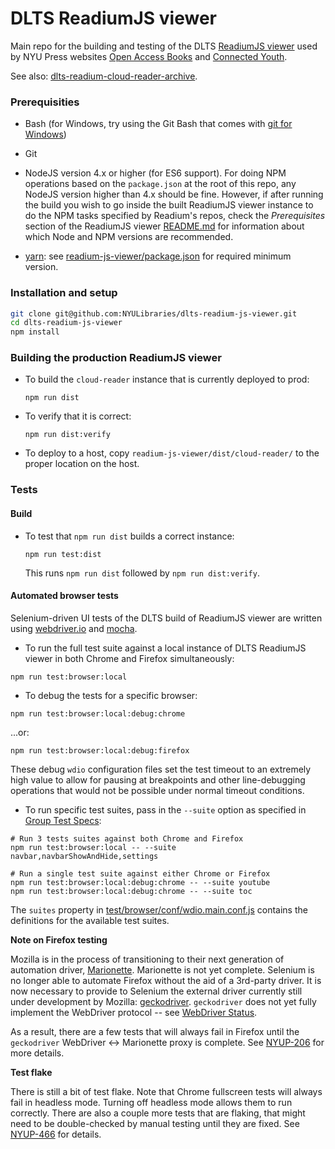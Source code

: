 # DLTS ReadiumJS viewer

Main repo for the building and testing of the DLTS [ReadiumJS viewer](https://github.com/readium/readium-js-viewer)
used by NYU Press websites [Open Access Books](https://github.com/NYULibraries/dlts-open-access-books)
and [Connected Youth](https://github.com/NYULibraries/dlts-connected-youth).

See also: [dlts-readium-cloud-reader-archive](https://github.com/NYULibraries/dlts-readium-cloud-reader-archive).

### Prerequisities

* Bash (for Windows, try using the Git Bash that comes with [git for Windows](https://git-for-windows.github.io/))
* Git
* NodeJS version 4.x or higher (for ES6 support).  For doing NPM operations based
on the `package.json` at the root of this repo, any NodeJS version higher than
4.x should be fine.  However, if after running the build you wish to go inside
the built ReadiumJS viewer instance to do the NPM tasks specified by Readium's
repos, check the *Prerequisites*  section of the ReadiumJS viewer
[README.md](https://github.com/readium/readium-js-viewer/blob/master/README.md)
for information about which Node and NPM versions are recommended.

* [yarn](https://yarnpkg.com/): see [readium-js-viewer/package.json](https://github.com/readium/readium-js-viewer/blob/master/package.json)
for required minimum version.

### Installation and setup

```bash
git clone git@github.com:NYULibraries/dlts-readium-js-viewer.git
cd dlts-readium-js-viewer
npm install
```

### Building the production ReadiumJS viewer

* To build the `cloud-reader` instance that is currently deployed to prod:

  `npm run dist`

* To verify that it is correct:

  `npm run dist:verify`

* To deploy to a host, copy `readium-js-viewer/dist/cloud-reader/` to the proper
location on the host.

### Tests

#### Build

* To test that `npm run dist` builds a correct instance:

  `npm run test:dist`

  This runs `npm run dist` followed by `npm run dist:verify`.

#### Automated browser tests

Selenium-driven UI tests of the DLTS build of ReadiumJS viewer are written using
[webdriver.io](http://webdriver.io/) and [mocha](https://mochajs.org/).

* To run the full test suite against a local instance of DLTS ReadiumJS viewer
in both Chrome and Firefox simultaneously:

```shell
npm run test:browser:local
```

* To debug the tests for a specific browser:

```shell
npm run test:browser:local:debug:chrome
```

...or:

```shell
npm run test:browser:local:debug:firefox
```

These debug `wdio` configuration files set the test timeout to an extremely
high value to allow for pausing at breakpoints and other line-debugging operations
that would not be possible under normal timeout conditions.

* To run specific test suites, pass in the `--suite` option as specified in
[Group Test Specs](http://webdriver.io/guide/testrunner/organizesuite.html):

```shell
# Run 3 tests suites against both Chrome and Firefox
npm run test:browser:local -- --suite navbar,navbarShowAndHide,settings

# Run a single test suite against either Chrome or Firefox
npm run test:browser:local:debug:chrome -- --suite youtube
npm run test:browser:local:debug:chrome -- --suite toc
```

The `suites` property in
[test/browser/conf/wdio.main.conf.js](https://github.com/NYULibraries/dlts-readium-js-viewer/blob/master/test/browser/conf/wdio.main.conf.js)
contains the definitions for the available test suites.
 
**Note on Firefox testing**

Mozilla is in the process of transitioning to their next generation of automation
driver, [Marionette](https://developer.mozilla.org/en-US/docs/Mozilla/QA/Marionette).
Marionette is not yet complete.  Selenium is no longer able to automate Firefox
without the aid of a 3rd-party driver.  It is now necessary to provide to
Selenium the external driver currently still under development by Mozilla:
[geckodriver](https://github.com/mozilla/geckodriver).  `geckodriver` does not
yet fully implement the WebDriver protocol --
see [WebDriver Status](https://developer.mozilla.org/en-US/docs/Mozilla/QA/Marionette/WebDriver/status).

As a result, there are a few tests that will always fail in Firefox
until the `geckodriver` WebDriver <-> Marionette proxy is complete.  See
[NYUP-206](https://jira.nyu.edu/jira/browse/NYUP-206) for more details.

**Test flake**

There is still a bit of test flake.  Note that Chrome fullscreen tests will always
fail in headless mode.  Turning off headless mode allows them to run correctly.
There are also a couple more tests that are flaking, that might need to be
double-checked by manual testing until they are fixed.
See [NYUP-466](https://jira.nyu.edu/jira/browse/NYUP-466) for details.
